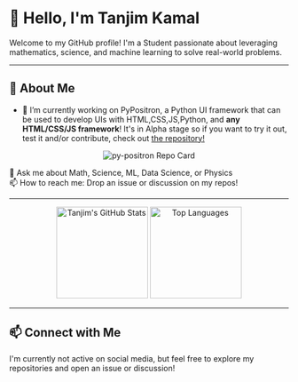 # 👋 Hello, I'm Tanjim Kamal

Welcome to my GitHub profile! I'm a Student passionate about leveraging mathematics, science, and machine learning to solve real-world problems.

---

## 🚀 About Me
- 🔭 I’m currently working on PyPositron, a Python UI framework that can be used to develop UIs with HTML,CSS,JS,Python, and **any HTML/CSS/JS framework**! It's in Alpha stage so if you want to try it out, test it and/or contribute, check out [the repository!](itzmetanjim/py-positron)
<p align="center">
  <img src="https://github-readme-stats.vercel.app/api/pin/?username=itzmetanjim&repo=py-positron&theme=ambient_gradient&show_owner=true" alt="py-positron Repo Card"/>
</p>

💬 Ask me about Math, Science, ML, Data Science, or Physics  
📫 How to reach me: Drop an issue or discussion on my repos!  

---

<p align="center">
  <img src="https://github-readme-stats.vercel.app/api?username=itzmetanjim&show_icons=true&theme=ambient_gradient&hide_rank=true&include_all_commits=true&hide_title=true" alt="Tanjim's GitHub Stats" height="165"/>
  <img src="https://github-readme-stats.vercel.app/api/top-langs/?username=itzmetanjim&langs_count=8&theme=ambient_gradient&layout=compact" alt="Top Languages" height="165"/>
</p>

---

## 📫 Connect with Me
I'm currently not active on social media, but feel free to explore my repositories and open an issue or discussion!
